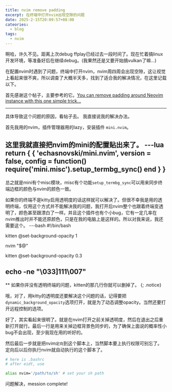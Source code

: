 ```yaml
---
title: nvim remove padding
excerpt: 在终端中打开nvim出现空隙的问题
date: 2025-2-15T20:09:57+08:00
cateories:
  - blog
tags:
  - nvim
---
```


啊哈，许久不见。距离上次debug ffplay已经过去一段时间了。现在忙着搞linux开发环境，等准备好后在继续debug。(我果然还是又要开始搞vulkan了嘛...)

在配置nvim时遇到了问题，终端中打开nvim，nvim周四周会出现空隙，这让视觉上看起来很不爽，所以调查了大概半天多，找到了适合我的解决情况，在这里记载以下。

首先感谢这个帖子，主要参考的它。[You can remove padding around Neovim instance with this one simple trick... ][remove padding in nvim]

---

具体导致这个问题的原因，看帖子去。
我直接说我的解决办法。

首先我用的nvim，插件管理器用的lazy，安装插件
`mini.nvim`。

这里我就直接把nvim的mini的配置贴出来了。
---lua
return {
  {
    'echasnovski/mini.nvim',
    version = false,
    config = function()
      require('mini.misc').setup_termbg_sync()
    end
  }
}
---
总之就是mini有个misc模块，misc有个功能`setup_termbg_sync`可以用来同步终端边框的颜色与nvim的颜色一致。

如果你的终端不是kitty启用透明度的话这样就可以解决了。但很不幸我是用的透明终端，仅用这个方式并不能解决我的问题，我打开后nvim整个也跟着终端变透明了，颜色甚至跟漂白了一样。并且这个插件也有个小bug，它有一定几率在nvim推出时并不能还原颜色，只是在我的电脑上是这样的。所以对我来说，我还需要这个。
---bash
#!/bin/bash

kitten @set-background-opacity 1

nvim "$@"

kitten @set-background-opacity 0.3

echo -ne "\033]111\007"
---
** 如果你并没有透明终端的问题，kitten的那几行你就可以删掉了。
{; .notice}

哦，对了，用kitty的透明度还要解决这个问题的话，记得要把`dynamic_background_opacity`选项打开，就是为了动态调整opacity。当然还要打开远程控制的选项。

好了，其实看起来很明了。就是在nvim打开之前关掉透明度，然后在退出之后重新打开就行。最后一行是用来关掉边框背景色同步的，为了确保上面说的概率性小bug不会出现，至少我现在用的听好的。

然后最后一步就是把nvim`定向`到这个脚本上，当然脚本要上执行权限可别忘了。
定向后以后你执行nvim就自动执行的这个脚本了。
```bash
# here is .bashrc
# after eidt, use 

alias nvim='/path/to/sh' # set your sh path
```
问题解决，mession complete!


<!--link-->
[remove padding in nvim]: https://www.reddit.com/r/neovim/comments/1ehidxy/you_can_remove_padding_around_neovim_instance/ 
